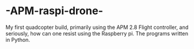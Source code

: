 # -APM-raspi-drone-
 My first quadcopter build, primarily using the APM 2.8 Flight controller, and seriously, how can one resist using the Raspberry pi. The programs written in Python. 

